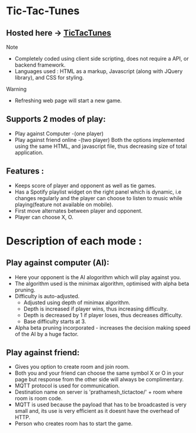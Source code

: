 # Tic-Tac-Tunes

## Hosted here -> [TicTacTunes](https://prathameshandhare.github.io/Tic-Tac-Tunes/)

> [!NOTE]
> * Completely coded using client side scripting, does not require a API, or backend framework.
> * Languages used : HTML as a markup, Javascript (along with JQuery library), and CSS for styling.

> [!WARNING]
> * Refreshing web page will start a new game.

## Supports 2 modes of play:
*  Play against Computer -(one player)
*  Play against friend online -(two player) Both the options implemented using the same HTML, and javascript file, thus decreasing size of total application.
## Features : 

*  Keeps score of player and opponent as well as tie games.
*  Has a Spotify playlist widget on the right panel which is dynamic, i.e changes regularly and the player can choose to listen to music while playing(feature not available on mobile).
*  First move alternates between player and opponent.
*  Player can choose X, O.

# Description of each mode :

## Play against computer (AI):
* Here your opponent is the AI alogorithm which will play against you.
* The algorithm used is the minimax algorithm, optimised with alpha beta pruning.
* Difficulty is auto-adjusted.
  * Adjusted using depth of minimax algorithm.
  * Depth is increased if player wins, thus increasing difficulty.
  * Depth is decreased by 1 if player loses, thus decreases difficulty.
  * Base difficulty starts at 3.
* Alpha beta pruning incorporated - increases the decision making speed of the AI by a huge factor.


## Play against friend:
* Gives you option to create room and join room.
* Both you and your friend can choose the same symbol X or O in your page but response from the other side will always be complimentary.
* MQTT protocol is used for communication.
* Destination name on server is 'prathamesh_tictactoe/' + room  where room is room code.
* MQTT is used because the payload that has to be broadcasted is very small and, its use is very efficient as it doesnt have the overhead of HTTP.
* Person who creates room has to start the game.
